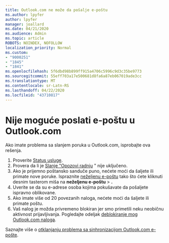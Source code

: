 ```yaml
---
title: Outlook.com ne može da pošalje e-poštu
ms.author: lpyfer
author: lpyfer
manager: joallard
ms.date: 04/21/2020
ms.audience: Admin
ms.topic: article
ROBOTS: NOINDEX, NOFOLLOW
localization_priority: Normal
ms.custom:
- "9000251"
- "1845"
- "1841"
ms.openlocfilehash: 5f6dbd98b899ff915a4706c5996c9d3c35be9773
ms.sourcegitcommit: 55eff703a17e500681d8fa6a87eb067019ade3cc
ms.translationtype: MT
ms.contentlocale: sr-Latn-RS
ms.lasthandoff: 04/22/2020
ms.locfileid: "43710817"
---
```

# <a name="unable-to-send-email-in-outlookcom"></a>Nije moguće poslati e-poštu u Outlook.com

Ako imate problema sa slanjem poruka u Outlook.com, isprobajte ova rešenja.

1. Proverite [Status usluge](https://go.microsoft.com/fwlink/p/?linkid=837482). 
2. Provera da li je [Slanje "Opozovi radnju](https://outlook.live.com/mail/options/mail/messageContent/undoSend) " nije uključeno.
3. Ako je prijemno poštansko sanduče puno, nećete moći da šaljete ili primate nove poruke. Ispraznite [neželjenu e-poštu](https://outlook.live.com/mail/junkemail) tako što ćete kliknuti desnim tasterom miša na **neželjenu e-poštu** > **.**
4. Uverite se da su e-adrese osoba kojima pokušavate da pošaljete ispravno oblikovane.
5. Ako imate više od 20 povezanih naloga, nećete moći da šaljete ili primate poštu.
6. Vaš nalog je možda privremeno blokiran jer smo primetili neku neobičnu aktivnost prijavljivanja. Pogledajte odeljak [deblokiranje mog Outlook.com naloga](https://support.office.com/article/f4ad2701-d166-4d8b-8a6a-9af2a1f8a4c4).

Saznajte više o [otklanjanju problema sa sinhronizacijom Outlook.com e-pošte](https://support.office.com/article/d39e3341-8d79-4bf1-b3c7-ded602233642).